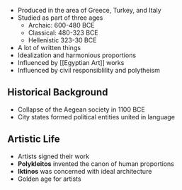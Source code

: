 - Produced in the area of Greece, Turkey, and Italy
- Studied as part of three ages
	- Archaic: 600-480 BCE
	- Classical: 480-323 BCE
	- Hellenistic 323-30 BCE
- A lot of written things
- Idealization and harmonious proportions
- Influenced by [[Egyptian Art]] works
- Influenced by civil responsiblility and polytheism

## Historical Background
- Collapse of the Aegean society in 1100 BCE
- City states formed political entities united in language

## Artistic Life
- Artists signed their work
- **Polykleitos** invented the canon of human proportions
- **Iktinos** was concerned with ideal architecture
- Golden age for artists

